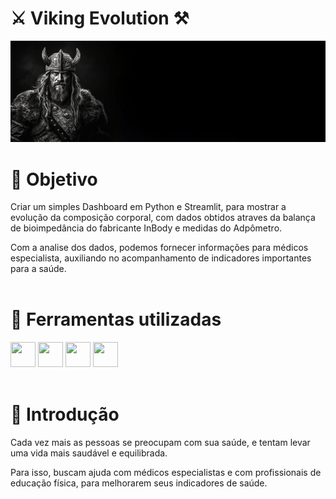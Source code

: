 # :crossed_swords: **Viking Evolution** :hammer_and_pick:

![Viking Evolution](https://raw.githubusercontent.com/gabrielmprata/viking_evol/main/img/Header_Viking3.jpg)

# :radio_button: Objetivo 
Criar um simples Dashboard em Python e Streamlit, para mostrar a evolução da composição corporal, com dados obtidos atraves da balança de bioimpedância do fabricante InBody e medidas do Adpômetro.

Com a analise dos dados, podemos fornecer informações para médicos especialista, auxiliando no acompanhamento de indicadores importantes para a saúde.
<br><br>
# :hammer: Ferramentas utilizadas
<img loading="lazy" src="https://cdn.jsdelivr.net/gh/devicons/devicon@latest/icons/python/python-original.svg" width="40" height="40"/> <img src="https://cdn.jsdelivr.net/gh/devicons/devicon@latest/icons/pandas/pandas-original-wordmark.svg" width="40" height="40"/>   <img loading="lazy" src="https://cdn.jsdelivr.net/gh/devicons/devicon@latest/icons/plotly/plotly-original-wordmark.svg" width="40" height="40"/>  <img loading="lazy" src="https://cdn.jsdelivr.net/gh/devicons/devicon@latest/icons/streamlit/streamlit-original-wordmark.svg" width="40" height="40"/>
<br></br>
# :red_circle: Introdução
Cada vez mais as pessoas se preocupam com sua saúde, e tentam levar uma vida mais saudável e equilibrada.
>
Para isso, buscam ajuda com médicos especialistas e com profissionais de educação física, para melhorarem seus indicadores de saúde. 
>
###

